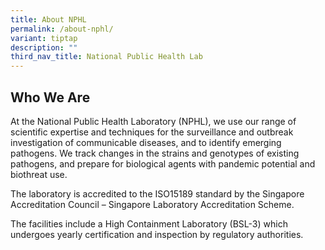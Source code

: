 ```yaml
---
title: About NPHL
permalink: /about-nphl/
variant: tiptap
description: ""
third_nav_title: National Public Health Lab
---
```

<h2>Who We Are</h2>
<p>At the National Public Health Laboratory (NPHL), we use our range of scientific
expertise and techniques for the surveillance and outbreak investigation
of communicable diseases, and to identify emerging pathogens. We track
changes in the strains and genotypes of existing pathogens,&nbsp;and prepare
for biological agents with pandemic potential and biothreat use.</p>
<p>The laboratory is accredited to the ISO15189 standard by the Singapore
Accreditation Council – Singapore Laboratory Accreditation Scheme.</p>
<p>The facilities include a High Containment Laboratory (BSL-3) which undergoes
yearly certification and inspection by regulatory authorities.</p>
<p>
<br>
</p>